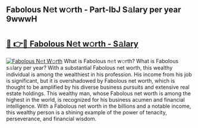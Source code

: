 ## Fabolous N𝚎t w𝚘rth - Part-IbJ S𝚊lary per year 9wwwH

# <h2><a href="http://gc0t9q.nevu.top/?p=Fabolous">🔗 👉🔴 Fabolous N𝚎t w𝚘rth - S𝚊lary</a></h2>

[![Fabolous N𝚎t W𝚘rth](https://i.imgur.com/Oavwk0R.jpeg)](http://gc0t9q.nevu.top/?p=Fabolous)
What is Fabolous n𝚎t w𝚘rth? What is Fabolous s𝚊lary per year?
With a substantial Fabolous net worth, this wealthy individual is among the wealthiest in his profession. His income from his job is significant, but it is overshadowed by Fabolous net worth, which is thought to be amplified by his diverse business pursuits and extensive real estate holdings. This wealthy man, whose Fabolous net worth is among the highest in the world, is recognized for his business acumen and financial intelligence. With a Fabolous net worth in the billions and a notable income, this wealthy person is a shining example of the power of tenacity, perseverance, and financial wisdom.
